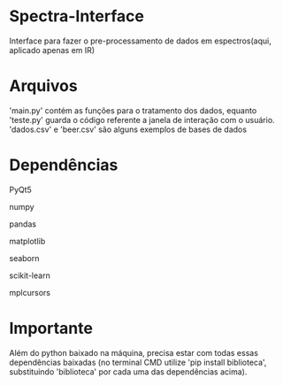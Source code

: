 # Spectra-Interface
Interface para fazer o pre-processamento de dados em espectros(aqui, aplicado apenas em IR)

# Arquivos
'main.py' contém as funções para o tratamento dos dados, equanto 'teste.py' guarda o código referente a janela de interação com o usuário. 'dados.csv' e   'beer.csv' são alguns exemplos de bases de dados

# Dependências
PyQt5

numpy

pandas

matplotlib

seaborn

scikit-learn

mplcursors

# Importante
Além do python baixado na máquina, precisa estar com todas essas dependências baixadas (no terminal CMD utilize 'pip install biblioteca', substituindo 'biblioteca' por cada uma das dependências acima).
